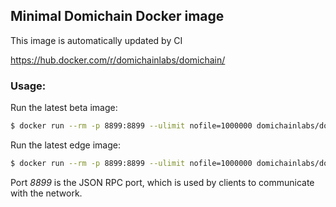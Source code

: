 ## Minimal Domichain Docker image
This image is automatically updated by CI

https://hub.docker.com/r/domichainlabs/domichain/

### Usage:
Run the latest beta image:
```bash
$ docker run --rm -p 8899:8899 --ulimit nofile=1000000 domichainlabs/domichain:beta
```

Run the latest edge image:
```bash
$ docker run --rm -p 8899:8899 --ulimit nofile=1000000 domichainlabs/domichain:edge
```

Port *8899* is the JSON RPC port, which is used by clients to communicate with the network.
